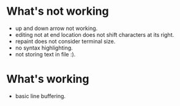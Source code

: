 # What's not working

+ up and down arrow not working.
+ editing not at end location does not shift characters at its right.
+ repaint does not consider terminal size.
+ no syntax highlighting.
+ not storing text in file :).

# What's working

+ basic line buffering.
